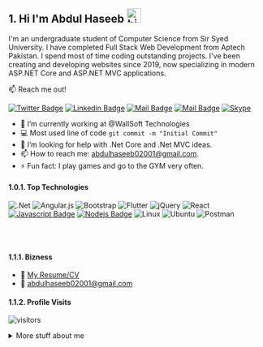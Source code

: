 ## 1. Hi I'm Abdul Haseeb <img src="https://user-images.githubusercontent.com/1303154/88677602-1635ba80-d120-11ea-84d8-d263ba5fc3c0.gif" width="28px" height="28px" alt="hi">

I'm an undergraduate student of Computer Science from Sir Syed University. I have completed Full Stack Web Development from Aptech Pakistan. I spend most of time coding outstanding projects. I've been creating and developing websites since 2019, now specializing in modern ASP.NET Core and ASP.NET MVC applications.

:mailbox: Reach me out!

[![Twitter Badge](https://img.shields.io/badge/-@2001abdulhaseeb-1ca0f1?style=flat&labelColor=1ca0f1&logo=twitter&logoColor=white&link=https://twitter.com/Ipenywis)](https://twitter.com/2001abdulhaseeb) [![Linkedin Badge](https://img.shields.io/badge/-2001abdulhaseeb-0e76a8?style=flat&labelColor=0e76a8&logo=linkedin&logoColor=white)](https://www.linkedin.com/in/2001abdulhaseeb/) [![Mail Badge](https://img.shields.io/badge/-@02001abdulhaseeb-e84393?style=flat&labelColor=e84393&logo=instagram&logoColor=white)](https://instagram.com/02001abdulhaseeb) [![Mail Badge](https://img.shields.io/badge/-abdulhaseeb02001@gmail.com-c0392b?style=flat&labelColor=c0392b&logo=gmail&logoColor=white)](mailto:abdulhaseeb02001@gmail.com)
[![Skype](https://img.shields.io/badge/2001abdulhaseeb-%2300AFF0.svg?style=for-the-badge&logo=Skype&logoColor=white)](https://join.skype.com/invite/wOHJ7Hm8WCJr)
<!-- TODO: Add last video link -->

- 🔭 I’m currently working at @WallSoft Technologies
- :computer: Most used line of code `git commit -m "Initial Commit"`
- 🤔 I’m looking for help with .Net Core and .Net MVC ideas.
- 📫 How to reach me: abdulhaseeb02001@gmail.com.
- ⚡ Fun fact: I play games and go to the GYM very often.

#### 1.0.1. Top Technologies

<!-- TODO: Make technologies links takes you to repositories -->

![.Net](https://img.shields.io/badge/.NET-5C2D91?style=for-the-badge&logo=.net&logoColor=white)
![Angular.js](https://img.shields.io/badge/angular.js-%23E23237.svg?style=for-the-badge&logo=angularjs&logoColor=white)
![Bootstrap](https://img.shields.io/badge/bootstrap-%23563D7C.svg?style=for-the-badge&logo=bootstrap&logoColor=white)
![Flutter](https://img.shields.io/badge/Flutter-%2302569B.svg?style=for-the-badge&logo=Flutter&logoColor=white)
![jQuery](https://img.shields.io/badge/jquery-%230769AD.svg?style=for-the-badge&logo=jquery&logoColor=white)
![React](https://img.shields.io/badge/react-%2320232a.svg?style=for-the-badge&logo=react&logoColor=%2361DAFB) 
[![Javascript Badge](https://img.shields.io/badge/-Javascript-F0DB4F?style=for-the-badge&labelColor=black&logo=javascript&logoColor=F0DB4F)](#) 
[![Nodejs Badge](https://img.shields.io/badge/-Nodejs-3C873A?style=for-the-badge&labelColor=black&logo=node.js&logoColor=3C873A)](#)
![Linux](https://img.shields.io/badge/Linux-FCC624?style=for-the-badge&logo=linux&logoColor=black)
![Ubuntu](https://img.shields.io/badge/Ubuntu-E95420?style=for-the-badge&logo=ubuntu&logoColor=white)
![Postman](https://img.shields.io/badge/Postman-FF6C37?style=for-the-badge&logo=postman&logoColor=white)

<br />
<br />

#### 1.1.1. Bizness
- :paperclip: [My Resume/CV](https://github.com/haseeb8118/haseeb8118/blob/main/Abdul's%20Resume%20(2).pdf)
- :email: abdulhaseeb02001@gmail.com


#### 1.1.2. Profile Visits 

![visitors](https://visitor-badge.glitch.me/badge?page_id=haseeb8118.haseeb8118)

<details>
<summary>
  More stuff about me
</summary>

<br >

I love learning and enchancing my skills and love to contribute in open-source projects!

#### 1.1.4. Coding Stats

[![Top Langs](https://github-readme-stats.vercel.app/api/top-langs/?username=haseeb8118&layout=compact)](https://github.com/anuraghazra/github-readme-stats)

#### 1.1.5. Github Stats

![Abdul_Haseeb's github stats](https://github-readme-stats.vercel.app/api?username=haseeb8118&count_private=true&theme=tokyonight&hide=contribs,prs)

</details>
